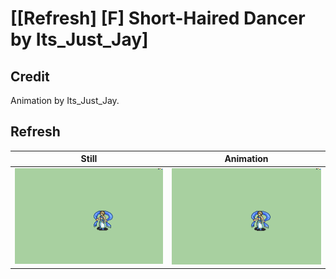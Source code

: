 # [\[Refresh\] \[F\] Short-Haired Dancer by Its_Just_Jay]

## Credit

Animation by Its_Just_Jay.
	
## Refresh

| Still | Animation |
| :---: | :-------: |
| ![Refresh still](./Refresh_000.png) | ![Refresh animation](./Refresh.gif) |
